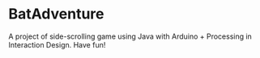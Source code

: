 # BatAdventure
A project of side-scrolling game using Java with Arduino + Processing in Interaction Design. 
Have fun!

